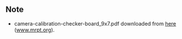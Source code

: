 ## Note
* camera-calibration-checker-board_9x7.pdf downloaded from [here](https://www.google.com/url?sa=t&rct=j&q=&esrc=s&source=web&cd=&ved=2ahUKEwixm6jB-t_xAhXphP0HHbPuBnsQFnoECDMQAA&url=https%3A%2F%2Fwww.mrpt.org%2Fdownloads%2Fcamera-calibration-checker-board_9x7.pdf&usg=AOvVaw358nLCw2j5DTB-UK_RsDCZ) (www.mrpt.org).
